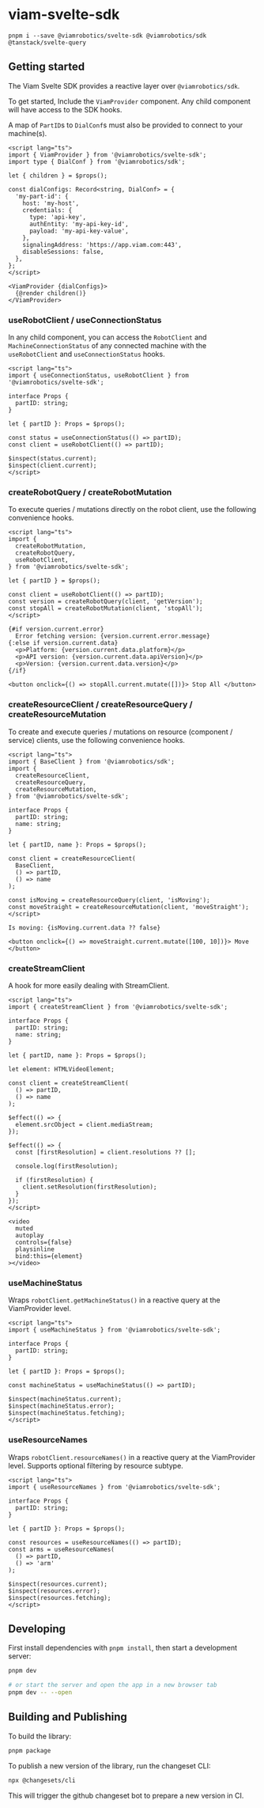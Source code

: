 # viam-svelte-sdk

`pnpm i --save @viamrobotics/svelte-sdk @viamrobotics/sdk @tanstack/svelte-query`

## Getting started

The Viam Svelte SDK provides a reactive layer over `@viamrobotics/sdk`.

To get started, Include the `ViamProvider` component. Any child component will have access to the SDK hooks.

A map of `PartID`s to `DialConf`s must also be provided to connect to your machine(s).

```svelte
<script lang="ts">
import { ViamProvider } from '@viamrobotics/svelte-sdk';
import type { DialConf } from '@viamrobotics/sdk';

let { children } = $props();

const dialConfigs: Record<string, DialConf> = {
  'my-part-id': {
    host: 'my-host',
    credentials: {
      type: 'api-key',
      authEntity: 'my-api-key-id',
      payload: 'my-api-key-value',
    },
    signalingAddress: 'https://app.viam.com:443',
    disableSessions: false,
  },
};
</script>

<ViamProvider {dialConfigs}>
  {@render children()}
</ViamProvider>
```

### useRobotClient / useConnectionStatus

In any child component, you can access the `RobotClient` and `MachineConnectionStatus` of any connected machine with the `useRobotClient` and `useConnectionStatus` hooks.

```svelte
<script lang="ts">
import { useConnectionStatus, useRobotClient } from '@viamrobotics/svelte-sdk';

interface Props {
  partID: string;
}

let { partID }: Props = $props();

const status = useConnectionStatus(() => partID);
const client = useRobotClient(() => partID);

$inspect(status.current);
$inspect(client.current);
</script>
```

### createRobotQuery / createRobotMutation

To execute queries / mutations directly on the robot client, use the following convenience hooks.

```svelte
<script lang="ts">
import {
  createRobotMutation,
  createRobotQuery,
  useRobotClient,
} from '@viamrobotics/svelte-sdk';

let { partID } = $props();

const client = useRobotClient(() => partID);
const version = createRobotQuery(client, 'getVersion');
const stopAll = createRobotMutation(client, 'stopAll');
</script>

{#if version.current.error}
  Error fetching version: {version.current.error.message}
{:else if version.current.data}
  <p>Platform: {version.current.data.platform}</p>
  <p>API version: {version.current.data.apiVersion}</p>
  <p>Version: {version.current.data.version}</p>
{/if}

<button onclick={() => stopAll.current.mutate([])}> Stop All </button>
```

### createResourceClient / createResourceQuery / createResourceMutation

To create and execute queries / mutations on resource (component / service) clients, use the following convenience hooks.

```svelte
<script lang="ts">
import { BaseClient } from '@viamrobotics/sdk';
import {
  createResourceClient,
  createResourceQuery,
  createResourceMutation,
} from '@viamrobotics/svelte-sdk';

interface Props {
  partID: string;
  name: string;
}

let { partID, name }: Props = $props();

const client = createResourceClient(
  BaseClient,
  () => partID,
  () => name
);

const isMoving = createResourceQuery(client, 'isMoving');
const moveStraight = createResourceMutation(client, 'moveStraight');
</script>

Is moving: {isMoving.current.data ?? false}

<button onclick={() => moveStraight.current.mutate([100, 10])}> Move </button>
```

### createStreamClient

A hook for more easily dealing with StreamClient.

```svelte
<script lang="ts">
import { createStreamClient } from '@viamrobotics/svelte-sdk';

interface Props {
  partID: string;
  name: string;
}

let { partID, name }: Props = $props();

let element: HTMLVideoElement;

const client = createStreamClient(
  () => partID,
  () => name
);

$effect(() => {
  element.srcObject = client.mediaStream;
});

$effect(() => {
  const [firstResolution] = client.resolutions ?? [];

  console.log(firstResolution);

  if (firstResolution) {
    client.setResolution(firstResolution);
  }
});
</script>

<video
  muted
  autoplay
  controls={false}
  playsinline
  bind:this={element}
></video>
```

### useMachineStatus

Wraps `robotClient.getMachineStatus()` in a reactive query at the ViamProvider level.

```svelte
<script lang="ts">
import { useMachineStatus } from '@viamrobotics/svelte-sdk';

interface Props {
  partID: string;
}

let { partID }: Props = $props();

const machineStatus = useMachineStatus(() => partID);

$inspect(machineStatus.current);
$inspect(machineStatus.error);
$inspect(machineStatus.fetching);
</script>
```

### useResourceNames

Wraps `robotClient.resourceNames()` in a reactive query at the ViamProvider level. Supports optional filtering by resource subtype.

```svelte
<script lang="ts">
import { useResourceNames } from '@viamrobotics/svelte-sdk';

interface Props {
  partID: string;
}

let { partID }: Props = $props();

const resources = useResourceNames(() => partID);
const arms = useResourceNames(
  () => partID,
  () => 'arm'
);

$inspect(resources.current);
$inspect(resources.error);
$inspect(resources.fetching);
</script>
```

## Developing

First install dependencies with `pnpm install`, then start a development server:

```bash
pnpm dev

# or start the server and open the app in a new browser tab
pnpm dev -- --open
```

## Building and Publishing

To build the library:

```bash
pnpm package
```

To publish a new version of the library, run the changeset CLI:

```bash
npx @changesets/cli
```

This will trigger the github changeset bot to prepare a new version in CI.
